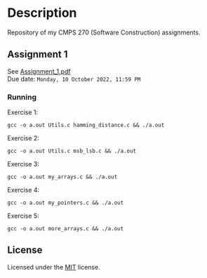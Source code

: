 # Description
Repository of my CMPS 270 (Software Construction) assignments.

## Assignment 1
See [Assignment_1.pdf](/Assignment_1/Assignment_1.pdf)  
Due date: `Monday, 10 October 2022, 11:59 PM`

### Running
Exercise 1:
```shell
gcc -o a.out Utils.c hamming_distance.c && ./a.out
```
Exercise 2:
```shell
gcc -o a.out Utils.c msb_lsb.c && ./a.out
```
Exercise 3:
```shell
gcc -o a.out my_arrays.c && ./a.out
```
Exercise 4:
```shell
gcc -o a.out my_pointers.c && ./a.out
```
Exercise 5:
```shell
gcc -o a.out more_arrays.c && ./a.out
```
## License
Licensed under the [MIT](LICENSE) license.